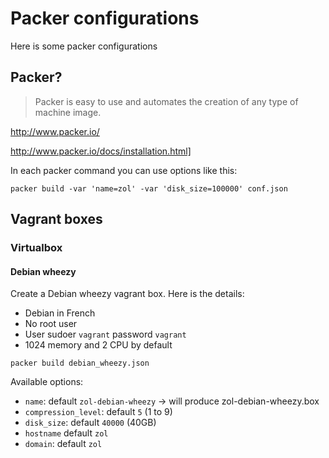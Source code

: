 Packer configurations
=====================

Here is some packer configurations

Packer?
-------

> Packer is easy to use and automates the creation of any type of machine image.

http://www.packer.io/

http://www.packer.io/docs/installation.html]

In each packer command you can use options like this:

```shell
packer build -var 'name=zol' -var 'disk_size=100000' conf.json
```

Vagrant boxes
-------------

### Virtualbox

#### Debian wheezy

Create a Debian wheezy vagrant box. Here is the details:
 - Debian in French
 - No root user
 - User sudoer `vagrant` password `vagrant`
 - 1024 memory and 2 CPU by default

```shell
packer build debian_wheezy.json
```

Available options:
 - `name`: default `zol-debian-wheezy` -> will produce zol-debian-wheezy.box
 - `compression_level`: default `5` (1 to 9)
 - `disk_size`: default `40000` (40GB)
 - `hostname` default `zol`
 - `domain`: default `zol`

